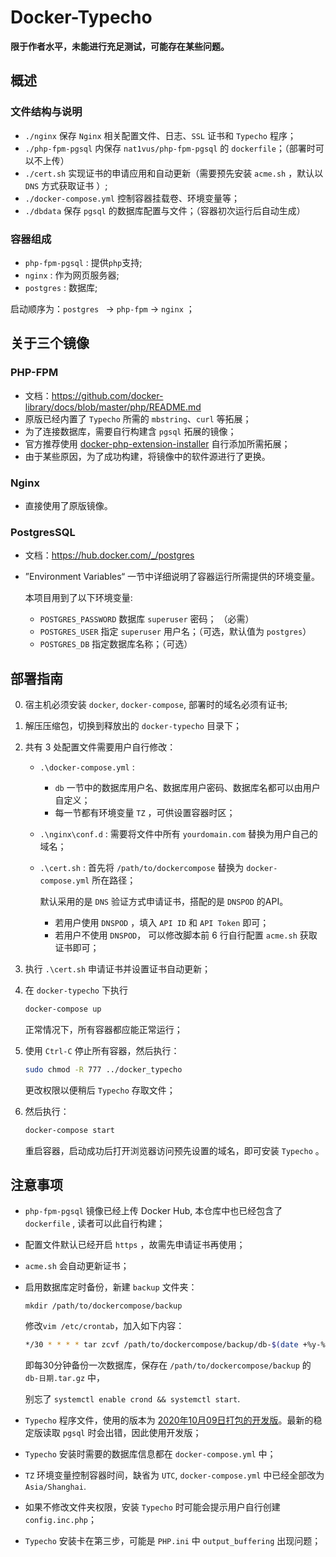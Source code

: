 # Docker-Typecho

**限于作者水平，未能进行充足测试，可能存在某些问题。**

## 概述

### 文件结构与说明

* `./nginx` 保存 `Nginx` 相关配置文件、日志、`SSL` 证书和 `Typecho` 程序；
* `./php-fpm-pgsql` 内保存 `nat1vus/php-fpm-pgsql` 的 `dockerfile`；（部署时可以不上传）
* `./cert.sh` 实现证书的申请应用和自动更新（需要预先安装 `acme.sh` ，默认以 `DNS` 方式获取证书 ）;
* `./docker-compose.yml` 控制容器挂载卷、环境变量等；
* `./dbdata` 保存 `pgsql` 的数据库配置与文件；（容器初次运行后自动生成）

### 容器组成

* `php-fpm-pgsql` : 提供`php`支持;
* `nginx` : 作为网页服务器;
* `postgres` : 数据库;

启动顺序为：`postgres ` -> `php-fpm` -> `nginx` ；

## 关于三个镜像

### PHP-FPM

* 文档：https://github.com/docker-library/docs/blob/master/php/README.md
* 原版已经内置了 `Typecho` 所需的 `mbstring`、`curl` 等拓展；
* 为了连接数据库，需要自行构建含 `pgsql` 拓展的镜像；
* 官方推荐使用 [docker-php-extension-installer](https://github.com/mlocati/docker-php-extension-installer) 自行添加所需拓展；
* 由于某些原因，为了成功构建，将镜像中的软件源进行了更换。

### Nginx

* 直接使用了原版镜像。

### PostgresSQL

* 文档：https://hub.docker.com/_/postgres

* ”Environment Variables“ 一节中详细说明了容器运行所需提供的环境变量。

  本项目用到了以下环境变量:

  * `POSTGRES_PASSWORD` 数据库 `superuser` 密码； （必需）
  * `POSTGRES_USER` 指定 `superuser` 用户名；（可选，默认值为 `postgres`）
  * `POSTGRES_DB` 指定数据库名称；（可选）

## 部署指南

0. 宿主机必须安装 `docker`, `docker-compose`, 部署时的域名必须有证书; 

1. 解压压缩包，切换到释放出的 `docker-typecho` 目录下；

2. 共有 3 处配置文件需要用户自行修改：

   * `.\docker-compose.yml` : 

     * `db` 一节中的数据库用户名、数据库用户密码、数据库名都可以由用户自定义；
     * 每一节都有环境变量 `TZ` ，可供设置容器时区；

   * `.\nginx\conf.d` : 需要将文件中所有 `yourdomain.com` 替换为用户自己的域名；

   * `.\cert.sh` :  首先将 `/path/to/dockercompose` 替换为 `docker-compose.yml` 所在路径；

     默认采用的是 `DNS` 验证方式申请证书，搭配的是 `DNSPOD` 的API。

     * 若用户使用 `DNSPOD` ，填入 `API ID` 和 `API Token` 即可；
     * 若用户不使用 `DNSPOD`， 可以修改脚本前 6 行自行配置 `acme.sh` 获取证书即可； 

3. 执行 `.\cert.sh` 申请证书并设置证书自动更新；

4. 在 `docker-typecho` 下执行

   ```bash
   docker-compose up
   ```

   正常情况下，所有容器都应能正常运行；

5. 使用 `Ctrl-C` 停止所有容器，然后执行：

   ```bash
   sudo chmod -R 777 ../docker_typecho
   ```

   更改权限以便稍后 `Typecho` 存取文件；

6. 然后执行：

   ```bash
   docker-compose start
   ```

   重启容器，启动成功后打开浏览器访问预先设置的域名，即可安装 `Typecho` 。

## 注意事项

* `php-fpm-pgsql` 镜像已经上传 Docker Hub, 本仓库中也已经包含了 `dockerfile` , 读者可以此自行构建；

* 配置文件默认已经开启 `https` ，故需先申请证书再使用；  

* `acme.sh` 会自动更新证书；

* 启用数据库定时备份，新建 `backup` 文件夹：

  ```
  mkdir /path/to/dockercompose/backup
  ```

  修改`vim /etc/crontab`，加入如下内容：

  ```bash
  */30 * * * * tar zcvf /path/to/dockercompose/backup/db-$(date +%y-%m-%H-%M).tar.gz /path/to/dockercompose/dbdata
  ```

  即每30分钟备份一次数据库，保存在 `/path/to/dockercompose/backup` 的 `db-日期.tar.gz` 中，

  别忘了 `systemctl enable crond && systemctl start`.

* `Typecho` 程序文件，使用的版本为 [2020年10月09日打包的开发版](https://github.com/typecho/typecho/commit/269832aa85a091f6fd759b6bcec995eb612b1afb)。最新的稳定版读取 `pgsql` 时会出错，因此使用开发版；

* `Typecho` 安装时需要的数据库信息都在 `docker-compose.yml` 中；

* `TZ` 环境变量控制容器时间，缺省为 `UTC`,   `docker-compose.yml` 中已经全部改为 `Asia/Shanghai`.

* 如果不修改文件夹权限，安装 `Typecho` 时可能会提示用户自行创建 `config.inc.php`；

* `Typecho` 安装卡在第三步，可能是 `PHP.ini` 中 `output_buffering` 出现问题；

